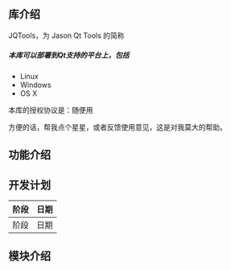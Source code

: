 ## 库介绍

JQTools，为 Jason Qt Tools 的简称

##### 本库可以部署到Qt支持的平台上，包括

* Linux
* Windows
* OS X

本库的授权协议是：随便用

方便的话，帮我点个星星，或者反馈使用意见，这是对我莫大的帮助。

## 功能介绍

## 开发计划

阶段|日期
---|---
阶段|日期

## 模块介绍